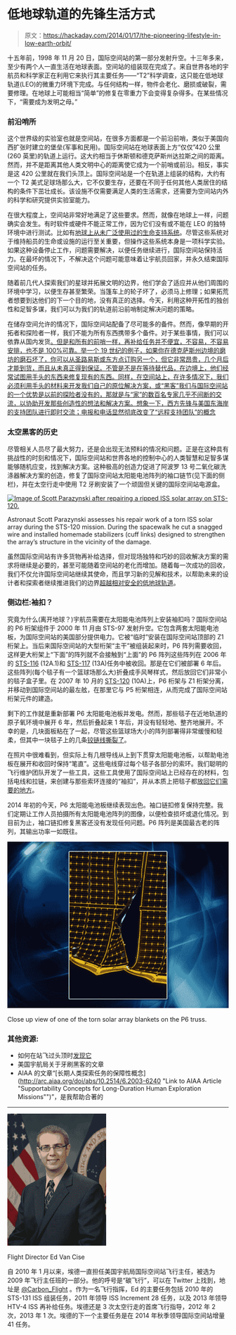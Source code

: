 # 低地球轨道的先锋生活方式

> 原文：<https://hackaday.com/2014/01/17/the-pioneering-lifestyle-in-low-earth-orbit/>

十五年前，1998 年 11 月 20 日，国际空间站的第一部分发射升空。十三年多来，至少有两个人一直生活在地球表面。空间站的组装现在完成了。来自世界各地的宇航员和科学家正在利用它来执行其主要任务——“T2”科学调查，这只能在低地球轨道(LEO)的微重力环境下完成。与任何结构一样，物件会老化、磨损或破裂，需要修理。在地球上可能相当“简单”的修复在零重力下会变得复杂得多。在某些情况下，“需要成为发明之母。”

### 前沿哨所

这个世界级的实验室也就是空间站，在很多方面都是一个前沿前哨，类似于美国向西扩张时建立的堡垒(军事和民用)。国际空间站在地球表面上方“仅仅”420 公里(260 英里)的轨道上运行。这大约相当于休斯顿和德克萨斯州达拉斯之间的距离。然而，并不是距离其他人类文明中心的距离使它成为一个前哨或前沿。相反，事实是这 420 公里就在我们头顶上。国际空间站是一个在轨道上组装的结构，大约有一个 T2 美式足球场那么大，它不仅要生存，还要在不同于任何其他人类居住的结构的条件下茁壮成长。该设施不仅需要满足人类的生活需求，还需要为空间站内外的科学和研究提供实验室能力。

在很大程度上，空间站非常好地满足了这些要求。然而，就像在地球上一样，问题确实会发生。有时软件或硬件不能正常工作，因为它们没有或不能在 LEO 的独特环境中进行测试。比如有[地球上从未广泛使用过的生命支持系统](http://www.nasa.gov/centers/marshall/pdf/104840main_eclss.pdf "PDF about ISS Life Support Systems")。尽管这些系统对于维持船员的生命或设施的运行至关重要，但操作这些系统本身是一项科学实验。如果这种设备停止工作，问题需要解决，以便任务继续进行，国际空间站保持活力。在最坏的情况下，不解决这个问题可能意味着让宇航员回家，并永久结束国际空间站的任务。

随着前几代人探索我们的星球并拓展文明的边界，他们学会了适应并从他们周围的环境中学习，以便生存甚至繁荣。当篷车上的轮子坏了，必须马上修理；如果拓荒者想要到达他们的下一个目的地，没有真正的选择。今天，利用这种开拓性的独创性和足智多谋，我们可以为我们的轨道前沿前哨制定解决问题的策略。

在储存空间允许的情况下，国际空间站配备了尽可能多的备件。然而，像早期的开拓者和探险者一样，我们不能为所有东西携带多个备件。对于某些事情，我们可以依靠从国内发货[。但是和所有的前哨一样，再补给任务并不便宜，不容易，不容易安排，也不是 100%可靠。举一个 19 世纪的例子，如果你在德克萨斯州边境的磨坊的磨石坏了，你可以从圣路易斯或东方点订购另一个，但它非常昂贵，几个月后才能到货，而且从未真正得到保证。不管是不是在等待替代品，在边境上，他们经常试图用手头的东西来修复现有的东西。同样，在空间站上，在许多情况下，我们必须利用手头的材料来开发我们自己的原位解决方案，或“黑客”我们与国际空间站的一个优势是以前的探险者没有的，那就是与“家”的数百名专家几乎不间断的交流，以协助开发那些创造性的想法和解决方案。想象一下，西方先锋与美国东海岸的支持团队进行即时交流；电报和电话显然彻底改变了“远程支持团队”的概念](http://www.nasa.gov/exploration/commercial/index.html "Link to NASA Commercial Transportation page - including Commercial Resupply missions")

### 太空黑客的历史

尽管相关人员尽了最大努力，还是会出现无法预料的情况和问题。正是在这种具有挑战性的时刻和情况下，国际空间站和世界各地的控制中心的人类智慧和足智多谋能够随机应变，找到解决方案。这种极高的创造力促进了阿波罗 13 号二氧化碳洗涤器解决方案的创造，修复了国际空间站太阳能电池阵列的袖口链节(见下面的侧栏)，并在太空行走中使用 T2 牙刷安装了一个顽固但关键的国际空间站电源盒。

[![Image of Scott Parazynski after repairing a ripped ISS solar array on STS-120.](img/8dd2d8cf6a9ff728013000f9f2363b07.png)](https://archive.org/details/HSF-photo-iss016e008937)

Astronaut Scott Parazynski assesses his repair work of a torn ISS solar array during the STS-120 mission. During the spacewalk he cut a snagged wire and installed homemade stabilizers (cuff links) designed to strengthen the array’s structure in the vicinity of the damage.

虽然国际空间站有许多货物再补给选择，但对现场独特和巧妙的回收解决方案的需求将继续是必要的，甚至可能随着空间站的老化而增加。随着每一次成功的回收，我们不仅允许国际空间站继续其使命，而且学习新的见解和技术，以帮助未来的设计者和探索者继续推进我们的边界[超越相对安全的低地球轨道](http://www.nasa.gov/exploration/home/index.html "Link to NASA page on exploring Beyond Low Earth Orbit")。

### 侧边栏:袖扣？

究竟为什么(离开地球？)宇航员需要在太阳能电池阵列上安装袖扣吗？国际空间站的 P6 桁架组件于 2000 年 11 月由 STS-97 发射升空。它包含两套太阳能电池板，为国际空间站的美国部分提供电力。它被“临时”安装在国际空间站顶部的 Z1 桁架上。当后来国际空间站的大型桁架“主干”被组装起来时，P6 阵列需要收回，这样更大桁架上“下面”的阵列就不会接触到“上面”的 P6 阵列这些阵列在 2006 年的 [STS-116](http://www.nasa.gov/mission_pages/station/structure/iss_assembly_12a1.html "Assembly Mission 12A.1") (12A.1)和 [STS-117](http://www.nasa.gov/mission_pages/station/structure/iss_assembly_13a.html "Assembly Mission 13A") (13A)任务中被收回。那是在它们被部署 6 年后。这些阵列(每个毯子有一个篮球场那么大)折叠成手风琴样式，然后放回它们非常小的毯子盒子里。在 2007 年 10 月的 [STS-120](http://www.nasa.gov/mission_pages/station/structure/iss_assembly_10a.html "ISS Assembly mission 10A") (10A)上，P6 桁架与 Z1 桁架分离，并移动到国际空间站的最左舷，在那里它与 P5 桁架相连，从而完成了国际空间站桁架元件的建造。

剩下的工作就是重新部署 P6 太阳能电池板并发电。然而，那些毯子在近地轨道的原子氧环境中展开 6 年，然后折叠起来 1 年后，并没有轻轻地、整齐地展开。不幸的是，几块面板粘在了一起，尽管这些篮球场大小的阵列部署得非常缓慢和轻柔，但其中一块毯子上的几条[铰链线撕裂了](http://www.nasa.gov/mission_pages/shuttle/shuttlemissions/sts120/news/msb_sts120_fd10.html "Link to images of the torn solar array blanket")。

在照片中很难看到，但实际上有几根导线从上到下贯穿太阳能电池板，以帮助电池板在展开和收回时保持“笔直”。这些电线穿过每个毯子各部分的索环。我们聪明的飞行维护团队开发了一些工具，这些工具使用了国际空间站上已经存在的材料，包括电线和拉链，来创建与那些索环连接的“袖扣”，并从本质上把毯子都[放回它们需要的地方](http://www.nasa.gimg/content/195798main_1102_03_cuff%20locations.jpg "Link to how cuff links were installed")。

2014 年初的今天，P6 太阳能电池板继续表现出色。袖口链扣修复保持完整。我们定期让工作人员拍摄所有太阳能电池阵列的图像，以便检查损坏或退化情况。到目前为止，袖口链扣修复黑客还没有发现任何问题。P6 阵列是美国最古老的阵列，其输出功率一如既往。

[![](img/a02c2eca02ad1c9117cc6b8136e9305b.png)](http://www.nasa.gimg/content/195631main_03_array_tear_2.jpg)

Close up view of one of the torn solar array blankets on the P6 truss.

### 其他资源:

*   如何在站飞过头顶时[发现它](http://spotthestation.nasa.gov "NASA Spot the Station website")
*   美国宇航局关于牙刷黑客的文章
*   AIAA 的文章“[长期人类探索任务的保障性概念](http://arc.aiaa.org/doi/abs/10.2514/6.2003-6240 "Link to AIAA Article "Supportability Concepts for Long-Duration Human Exploration Missions"")”，是我帮助合著的

* * *

[![Portrait of Flight Director Ed Van Cise](img/3aa76df2a94c9a10ebdc880a2504453e.png)](http://hackaday.com/wp-content/uploads/2014/01/jsc2009e136969_hi.jpg)

Flight Director Ed Van Cise

自 2010 年 1 月以来，埃德一直担任美国宇航局国际空间站飞行主任，被选为 2009 年飞行主任班的一部分。他的呼号是“碳飞行”，可以在 Twitter 上找到，地址是 [@Carbon_Flight](https://twitter.com/carbon_flight/) 。作为一名飞行指挥，Ed 的主要任务包括 2010 年的 STS-131 ISS 组装任务，2011 年领导 ISS Increment 28 任务，以及 2013 年领导 HTV-4 ISS 再补给任务。埃德还是 3 次太空行走的首席飞行指导，2012 年 2 次，2013 年 1 次。埃德的下一个主要任务是在 2014 年秋季领导国际空间站增量 41 任务。